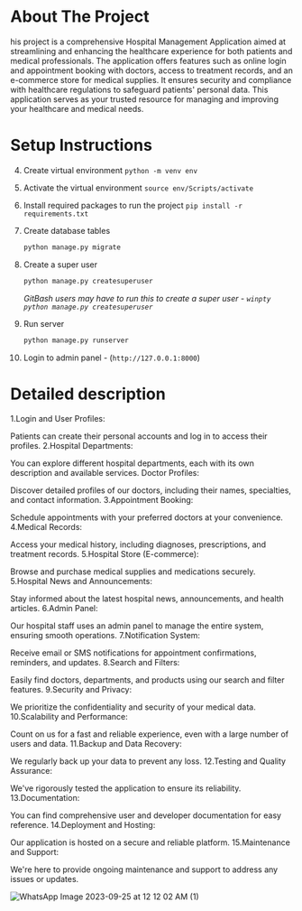 

# About The Project
his project is a comprehensive Hospital Management Application aimed at streamlining and enhancing the healthcare experience for both patients and medical professionals. The application offers features such as online login and appointment booking with doctors, access to treatment records, and an e-commerce store for medical supplies. It ensures security and compliance with healthcare regulations to safeguard patients' personal data. This application serves as your trusted resource for managing and improving your healthcare and medical needs.

# Setup Instructions


4. Create virtual environment `python -m venv env`
5. Activate the virtual environment `source env/Scripts/activate`
6. Install required packages to run the project `pip install -r requirements.txt`



7. Create database tables
    ```sh
    python manage.py migrate
    ```
8. Create a super user
    ```sh
    python manage.py createsuperuser
    ```
    _GitBash users may have to run this to create a super user - `winpty python manage.py createsuperuser`_
9. Run server
    ```sh
    python manage.py runserver
    ```
10. Login to admin panel - (`http://127.0.0.1:8000`)




# Detailed description


1.Login and User Profiles:
    

Patients can create their personal accounts and log in to access their profiles.
2.Hospital Departments:


You can explore different hospital departments, each with its own description and available services.
Doctor Profiles:
 
   
   Discover detailed profiles of our doctors, including their names, specialties, and contact information.
3.Appointment Booking:
 
  
  Schedule appointments with your preferred doctors at your convenience.
4.Medical Records:
 
  
  Access your medical history, including diagnoses, prescriptions, and treatment records.
5.Hospital Store (E-commerce):
  
 
  Browse and purchase medical supplies and medications securely.
5.Hospital News and Announcements:
  
  
  Stay informed about the latest hospital news, announcements, and health articles.
6.Admin Panel:

 
  Our hospital staff uses an admin panel to manage the entire system, ensuring smooth operations.
7.Notification System:
 
  Receive email or SMS notifications for appointment confirmations, reminders, and updates.
8.Search and Filters:
  
 
  Easily find doctors, departments, and products using our search and filter features.
9.Security and Privacy:
  
  
  We prioritize the confidentiality and security of your medical data.
10.Scalability and Performance:
 
  Count on us for a fast and reliable experience, even with a large number of users and data.
11.Backup and Data Recovery:
  
  
  We regularly back up your data to prevent any loss.
12.Testing and Quality Assurance:
 
  We've rigorously tested the application to ensure its reliability.
13.Documentation:
 
  
  You can find comprehensive user and developer documentation for easy reference.
14.Deployment and Hosting:
 
  
  Our application is hosted on a secure and reliable platform.
15.Maintenance and Support:

  We're here to provide ongoing maintenance and support to address any issues or updates.

![WhatsApp Image 2023-09-25 at 12 12 02 AM (1)](https://github.com/saifnajjar/django_medeicare/assets/76654964/eb099fed-ef43-4b3f-85de-19e347551e07)


